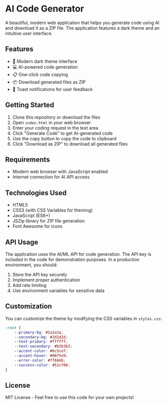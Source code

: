 # AI Code Generator

A beautiful, modern web application that helps you generate code using AI and download it as a ZIP file. The application features a dark theme and an intuitive user interface.

## Features

- 🎨 Modern dark theme interface
- 💻 AI-powered code generation
- 📋 One-click code copying
- 📦 Download generated files as ZIP
- 🔔 Toast notifications for user feedback

## Getting Started

1. Clone this repository or download the files
2. Open `index.html` in your web browser
3. Enter your coding request in the text area
4. Click "Generate Code" to get AI-generated code
5. Use the copy button to copy the code to clipboard
6. Click "Download as ZIP" to download all generated files

## Requirements

- Modern web browser with JavaScript enabled
- Internet connection for AI API access

## Technologies Used

- HTML5
- CSS3 (with CSS Variables for theming)
- JavaScript (ES6+)
- JSZip library for ZIP file generation
- Font Awesome for icons

## API Usage

The application uses the AI/ML API for code generation. The API key is included in the code for demonstration purposes. In a production environment, you should:

1. Store the API key securely
2. Implement proper authentication
3. Add rate limiting
4. Use environment variables for sensitive data

## Customization

You can customize the theme by modifying the CSS variables in `styles.css`:

```css
:root {
    --primary-bg: #1a1a1a;
    --secondary-bg: #2d2d2d;
    --text-primary: #ffffff;
    --text-secondary: #b3b3b3;
    --accent-color: #6c5ce7;
    --accent-hover: #8075e9;
    --error-color: #ff6b6b;
    --success-color: #51cf66;
}
```

## License

MIT License - Feel free to use this code for your own projects! 